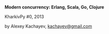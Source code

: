 **Modern concurrency: Erlang, Scala, Go, Clojure**

KharkivPy #0, 2013

by Alexey Kachayev, <kachayev@gmail.com>

